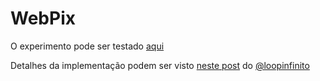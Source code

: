# WebPix

O experimento pode ser testado [aqui](http://caiogondim.github.com/webpix)

Detalhes da implementação podem ser visto [neste post](http://loopinfinito.com.br/2012/11/20/html5-camera-com-webpix/) do [@loopinfinito](http://twitter.com/loopinfinito)
